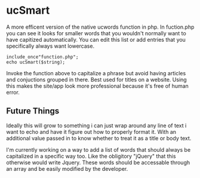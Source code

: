 ucSmart
=======

A more efficent version of the native ucwords function in php. In fuction.php you can see it looks for smaller words that you wouldn't normally want to have capitized automatically. You can edit this list or add entries that you specifically always want lowercase.

```
include_once"function.php";
echo ucSmart($string);
```

Invoke the function above to capitalize a phrase but avoid having articles and conjuctions grouped in there. Best used for titles on a website. Using this makes the site/app look more professional because it's free of human error.

Future Things
-------------

Ideally this will grow to something i can just wrap around any line of text i want to echo and have it figure out how to properly format it. With an additional value passed in to know whether to treat it as a title or body text.

I'm currently working on a way to add a list of words that should always be capitalized in a specific way too. Like the obligitory "jQuery" that this otherwise would write Jquery. These words should be accessable through an array and be easily modified by the developer.
